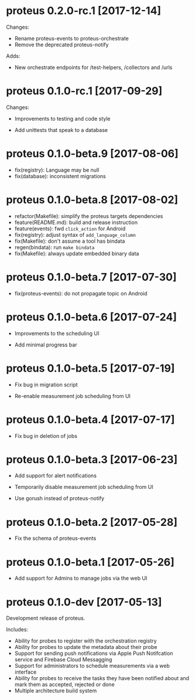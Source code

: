 # proteus 0.2.0-rc.1 [2017-12-14]

Changes:

* Rename proteus-events to proteus-orchestrate
* Remove the deprecated proteus-notify

Adds:

* New orchestrate endpoints for /test-helpers, /collectors and /urls

# proteus 0.1.0-rc.1 [2017-09-29]

Changes:

* Improvements to testing and code style

* Add unittests that speak to a database

# proteus 0.1.0-beta.9 [2017-08-06]

* fix(registry): Language may be null
* fix(database): inconsistent migrations

# proteus 0.1.0-beta.8 [2017-08-02]

* refactor(Makefile): simplify the proteus targets dependencies
* feature(README.md): build and release instruction
* feature(events): fwd `click_action` for Android
* fix(registry): adjust syntax of `add_language_column`
* fix(Makefile): don't assume a tool has bindata
* regen(bindata): run `make bindata`
* fix(Makefile): always update embedded binary data

# proteus 0.1.0-beta.7 [2017-07-30]

* fix(proteus-events): do not propagate topic on Android

# proteus 0.1.0-beta.6 [2017-07-24]

* Improvements to the scheduling UI

* Add minimal progress bar

# proteus 0.1.0-beta.5 [2017-07-19]

* Fix bug in migration script

* Re-enable measurement job scheduling from UI

# proteus 0.1.0-beta.4 [2017-07-17]

* Fix bug in deletion of jobs

# proteus 0.1.0-beta.3 [2017-06-23]

* Add support for alert notifications

* Temporarily disable measurement job scheduling from UI

* Use gorush instead of proteus-notify

# proteus 0.1.0-beta.2 [2017-05-28]

* Fix the schema of proteus-events

# proteus 0.1.0-beta.1 [2017-05-26]

* Add support for Admins to manage jobs via the web UI

# proteus 0.1.0-dev [2017-05-13]

Development release of proteus.

Includes:

* Ability for probes to register with the orchestration registry
* Ability for probes to update the metadata about their probe
* Support for sending push notifications via Apple Push Notifcation service and Firebase Cloud Messagging
* Support for administrators to schedule measurements via a web interface
* Ability for probes to receive the tasks they have been notified about and mark them as accepted, rejected or done
* Multiple architecture build system

